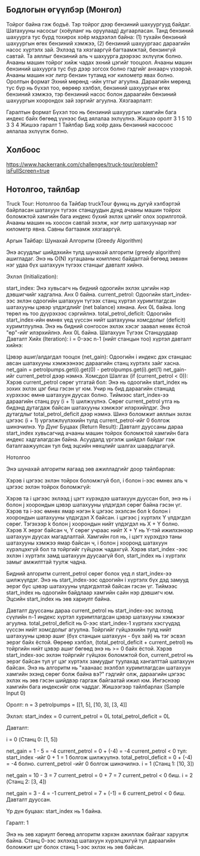 ## Бодлогын өгүүлбэр (Монгол)

Тойрог байна гэж бодъё. Тэр тойрог дээр бензиний шахуургууд байдаг. Шатахууны насосыг (хоёуланг нь оруулаад) дугаарласан. Танд бензиний шахуурга тус бүрд тохирох хоёр мэдээлэл байна: (1) тухайн бензиний шахуургын өгөх бензиний хэмжээ, (2) бензиний шахуургаас дараагийн насос хүртэлх зай.
Эхлээд та хязгааргүй багтаамжтай, бензингүй савтай. Та аяллыг бензиний аль ч шахуурга дээрээс эхлүүлж болно. Ачааны машин тойрог хийж чадах эхний цэгийг тооцоол. Ачааны машин бензиний шахуурга тус бүр дээр зогсох болно гэдгийг анхаарч үзээрэй. Ачааны машин нэг литр бензин тутамд нэг километр явах болно.
Оролтын формат
Эхний мөрөнд -ийн утгыг агуулна.
Дараагийн мөрөнд тус бүр нь бүхэл тоо, өөрөөр хэлбэл, бензиний шахуургын өгөх бензиний хэмжээ, тэр бензиний насос болон дараагийн бензиний шахуургын хоорондох зай зэргийг агуулна.
Хязгаарлалт:


Гаралтын формат
Бүхэл тоо нь бензиний шахуургын хамгийн бага индекс байх бөгөөд үүнээс бид аялалаа эхлүүлнэ.
Жишээ оролт
3
1 5
10 3
3 4
Жишээ гаралт
1
Тайлбар
Бид хоёр дахь бензиний насосоос аялалаа эхлүүлж болно.




 ## Холбоос

https://www.hackerrank.com/challenges/truck-tour/problem?isFullScreen=true




## Нотолгоо, тайлбар

Truck Tour: Нотолгоо ба Тайбар
truckTour функц нь дугуй хэлбэртэй байрласан шатахуун түгээх станцуудын дунд ачааны машин тойрох боломжтой хамгийн бага индекс бүхий эхлэх цэгийг олох зорилготой. Ачааны машин нь хоосон савтай эхэлж, нэг литр шатахуунаар нэг километр явна. Савны багтаамж хязгааргүй.

Аргын Тайбар: Шунахай Алгоритм (Greedy Algorithm)

Энэ асуудлыг шийдэхийн тулд шунахай алгоритм (greedy algorithm) ашигладаг. Энэ нь O(N) хугацааны комплекс байдалтай бөгөөд зөвхөн нэг удаа бүх шатахуун түгээх станцыг давталт хийнэ.

Эхлэл (Initialization):

start_index: Энэ хувьсагч нь бидний одоогийн эхлэх цэгийн нэр дэвшигчийг хадгална. Анх 0 байна.
current_petrol: Одоогийн start_index-ээс эхлэн одоогийн шатахуун түгээх станц хүртэл хуримтлагдсан шатахууны цэвэр үлдэгдлийг (net balance) хянана. Анх 0L байна. long төрөл нь тоо дүүрэхээс сэргийлнэ.
total_petrol_deficit: Одоогийн start_index-ийн өмнөх үед үүссэн нийт шатахууны хомсдолыг (deficit) хуримтлуулна. Энэ нь бидний сонгосон эхлэх хэсэг заавал нөхөх ёстой "өр"-ийг илэрхийлнэ. Анх 0L байна.
Шатахуун Түгээх Станцуудаар Давталт Хийх (Iteration):
i = 0-ээс n-1 (нийт станцын тоо) хүртэл давталт хийнэ:

Цэвэр ашиг/алдагдал тооцох (net_gain): Одоогийн i индекс дэх станцаас авсан шатахууны хэмжээнээс дараагийн станц хүртэлх зайг хасна. net_gain = petrolpumps.get(i).get(0) - petrolpumps.get(i).get(1)
net_gain-ийг current_petrol дээр нэмнэ.
Хомсдол Шалгах (if (current_petrol < 0)): Хэрэв current_petrol сөрөг утгатай бол:
Энэ нь одоогийн start_index нь зохих эхлэх цэг биш гэсэн үг юм. Учир нь бид дараагийн станцад хүрэхээс өмнө шатахуун дуусах болно.
Тиймээс start_index-ээ дараагийн станц руу (i + 1) шилжүүлнэ.
Сөрөг current_petrol утга нь бидэнд дутагдаж байсан шатахууны хэмжээг илэрхийлдэг. Энэ дутагдлыг total_petrol_deficit дээр нэмнэ.
Шинэ боломжит аяллын эхлэх цэгээс (i + 1) үргэлжлүүлэхийн тулд current_petrol-ийг 0 болгож шинэчилнэ.
Үр Дүнг Буцаах (Return Result):
Давталт дууссаны дараа start_index хувьсагчид ачааны машин тойрох боломжтой хамгийн бага индекс хадгалагдсан байна. Асуудалд үргэлж шийдэл байдаг гэж баталгаажуулсан тул бид эцсийн нөхцлийг шалгах шаардлагагүй.

Нотолгоо

Энэ шунахай алгоритм яагаад зөв ажилладгийг доор тайлбарлав:

Хэрэв i цэгээс эхлэн тойрох боломжгүй бол, i болон i-ээс өмнөх аль ч цэгээс эхлэн тойрох боломжгүй:

Хэрэв та i цэгээс эхлээд j цэгт хүрэхдээ шатахуун дууссан бол, энэ нь i болон j хоорондын цэвэр шатахууны үлдэгдэл сөрөг байна гэсэн үг.
Хэрэв та i-ээс өмнөх ямар нэгэн k цэгээс эхэлсэн бол k болон i хоорондын шатахууны үлдэгдэл X байсан. i цэгээс j хүртэлх Y үлдэгдэл сөрөг. Тэгэхээр k болон j хоорондын нийт үлдэгдэл нь X + Y болно. Хэрэв X эерэг байсан ч, Y сөрөг учраас нийт X + Y нь Y-тэй ижилхэнээр шатахуун дуусах магадлалтай. Хамгийн гол нь, i цэгт хүрэхдээ таны шатахууны хэмжээ ямар байсан ч, i болон j хооронд шатахуун хүрэлцэхгүй бол та тойргийг гүйцээж чадахгүй.
Хэрэв start_index -ээс эхлэн i хүртэлх замд шатахуун дуусаагүй бол, start_index нь i хүртэлх замыг амжилттай туулж чадна.

Бидний алгоритм current_petrol сөрөг болох үед л start_index-ээ шилжүүлдэг. Энэ нь start_index-ээс одоогийн i хүртэлх бүх дэд замууд эерэг бус цэвэр шатахууны үлдэгдэлтэй байсан гэсэн үг. Тиймээс start_index нь одоогийн байдлаар хамгийн сайн нэр дэвшигч юм.
Эцсийн start_index нь зөв хариулт байна.

Давталт дууссаны дараа current_petrol нь start_index-ээс эхлээд сүүлийн n-1 индекс хүртэл хуримтлагдсан цэвэр шатахууны хэмжээг агуулна.
total_petrol_deficit нь 0-ээс start_index-1 хүртэлх хэсгүүдэд үүссэн нийт хомсдолыг агуулна.
Тойргийг гүйцээхийн тулд нийт шатахууны цэвэр ашиг (бүх станцын шатахуун - бүх зай) нь тэг эсвэл эерэг байх ёстой. Өөрөөр хэлбэл, (total_petrol_deficit + current_petrol) нь тойргийн нийт цэвэр ашиг бөгөөд энэ нь >= 0 байх ёстой.
Хэрэв start_index-ээс эхлэн тойргийг гүйцээх боломжтой бол, current_petrol нь эерэг байсан тул уг цэг хүртэлх замуудыг туулахад хангалттай шатахуун байсан. Энэ нь алгоритм нь "хаанаас эхэлбэл хуримтлагдсан шатахуун хамгийн эхэнд сөрөг болж байна вэ?" гэдгийг олж, дараагийн цэгээс эхлэх нь зөв гэсэн шийдвэр гаргаж байгаатай ижил юм. Ингэснээр хамгийн бага индексийг олж чаддаг.
Жишээгээр тайлбарлах (Sample Input 0)

Оролт:
n = 3
petrolpumps = [[1, 5], [10, 3], [3, 4]]

Эхлэл:
start_index = 0
current_petrol = 0L
total_petrol_deficit = 0L

Давталт:

i = 0 (Станц 0: [1, 5])

net_gain = 1 - 5 = -4
current_petrol = 0 + (-4) = -4
current_petrol < 0 тул:
start_index -ийг 0 + 1 = 1 болгож шилжүүлнэ.
total_petrol_deficit = 0 + (-4) = -4 болно.
current_petrol -ийг 0 болгож шинэчилнэ.
i = 1 (Станц 1: [10, 3])

net_gain = 10 - 3 = 7
current_petrol = 0 + 7 = 7
current_petrol < 0 биш.
i = 2 (Станц 2: [3, 4])

net_gain = 3 - 4 = -1
current_petrol = 7 + (-1) = 6
current_petrol < 0 биш.
Давталт дууссан.

Үр дүн буцаах: start_index нь 1 байна.

Гаралт: 1

Энэ нь зөв хариулт бөгөөд алгоритм хэрхэн ажиллаж байгааг харуулж байна. Станц 0-ээс эхлэхэд шатахуун хүрэлцэхгүй тул дараагийн боломжит цэг болох станц 1-ээс эхлэх нь зөв байсан.

